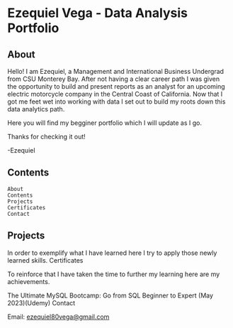 # Ezequiel Vega - Data Analysis Portfolio
## About

Hello! I am Ezequiel, a Management and International Business Undergrad from CSU Monterey Bay. After not having a clear career path I was given the opportunity to build and present reports as an analyst for an upcoming electric motorcycle company in the Central Coast of California. Now that I got me feet wet into working with data I set out to build my roots down this data analytics path.

Here you will find my begginer portfolio which I will update as I go.

Thanks for checking it out!

-Ezequiel
## Contents

    About
    Contents
    Projects
    Certificates
    Contact

## Projects

In order to exemplify what I have learned here I try to apply those newly learned skills.
Certificates

To reinforce that I have taken the time to further my learning here are my achievements.

The Ultimate MySQL Bootcamp: Go from SQL Beginner to Expert (May 2023)(Udemy)
Contact

Email: ezequiel80vega@gmail.com
